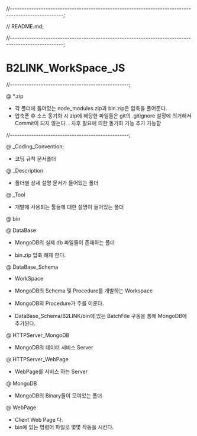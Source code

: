 //----------------------------------------------------------------------------------------------------;

//	README.md;

//----------------------------------------------------------------------------------------------------;

# B2LINK_WorkSpace_JS

//--------------------------------------------------;

@ *.zip
 - 각 폴더에 들어있는 node_modules.zip과 bin.zip은 압축을 풀어준다.
 - 압축푼 후 소스 동기화 시 zip에 해당한 파일들은 git의 .gitignore 설정에 의거해서 Commit이 되지 않는다.
  . 차후 필요에 의한 동기화 기능 추가 가능함

//--------------------------------------------------;


@ _Coding_Convention;
 - 코딩 규칙 문서폴더


@ _Description
 - 폴더별 상세 설명 문서가 들어있는 폴더


@ _Tool
 - 개발에 사용되는 툴들에 대한 설명이 들어있는 폴더


@ bin


@ DataBase
 - MongoDB의 실제 db 파일들이 존재하는 폴더

 - bin.zip 압축 해제 한다.


@ DataBase_Schema
 - WorkSpace
 - MongoDB의 Schema 및 Procedure를 개발하는 Workspace
 - MongoDB의 Procedure가 주를 이룬다.

 - DataBase_Schema/B2LINK/bin에 있는 BatchFile 구동을 통해 MongoDB에 추가된다.


@ HTTPServer_MongoDB
 - MongoDB의 데이터 서비스 Server


@ HTTPServer_WebPage
 - WebPage를 서비스 하는 Server


@ MongoDB
 - MongoDB의 Binary들이 모여있는 폴더


@ WebPage
 - Client Web Page 다.
 - bin에 있는 명령어 파일로 몇몇 작동을 시킨다.